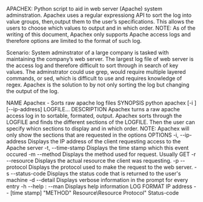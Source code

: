 APACHEX: 
	Python script to aid in web server (Apache) system adminstration. Apachex uses a regular expressiong API to sort the log into value groups, then,output them to the user’s specifications. This allows the users to choose which values to output and in which order.
	NOTE:
		As of the writing of this document, Apachex only supports Apache access logs and therefore options are limited to the format of such log.
  

Scenario:
	System adminstrator of a large company is tasked with maintaining the company’s web server. The largest log file of web server is the access log and therefore difficult to sort through in search of key values. The adminstrator could use grep, would require multiple layered commands, or sed, which is difficult to use and requires knowledge of regex. Apachex is the solution to by not only sorting the log but changing the output of the log.



NAME
        Apachex - Sorts raw apache log files
SYNOPSIS
        python apachex [-i ] [--ip-address] LOGFILE...
DESCRIPTION
        Apachex turns a raw apache access log in to sortable, formated, output.
        Apachex sorts through the LOGFILE and finds the different sections of the LOGFILE.
        Then the user can specify whicn sections to display and in which order.
        NOTE: Apachex will only show the sections that are requested in the options 
OPTIONS
        -i, --ip-address
                Displays the IP address of the client requesting access to the Apache server
        -t, --time-stamp
                Displays the time stamp which this event occured
        -m --method
                Displays the method used for request. Usually GET
        -r --resource
                Displays the actual resource the client was requesting.
        -p --protocol
                Displays the protocol used to make the request to the web server.
        -s --status-code
                Displays the status code that is returned to the user's machine
        -d --detail
                Displays verbose information in the prompt for every entry
        -h --help : --man
                Displays help information
LOG FORMAT
         IP address -- [time stamp] "METHOD" Resource\Resource Protocol" Status-code





